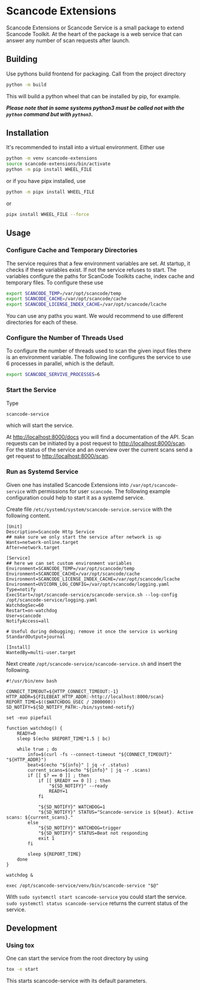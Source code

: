 # Scancode Extensions

Scancode Extensions or Scancode Service is a small package to extend Scancode Toolkit. At the heart of the package is a
web service that can answer any number of scan requests after launch.

## Building

Use pythons build frontend for packaging. Call from the project directory

```bash
python -m build
```
This will build a python wheel that can be installed by pip, for example.

***Please note that in some systems python3 must be called not with the `python` command but with `python3`.***

## Installation

It's recommended to install into a virtual environment. Either use

```bash
python -m venv scancode-extensions
source scancode-extensions/bin/activate
python -m pip install WHEEL_FILE
```

or if you have pipx installed, use

```bash
python -m pipx install WHEEL_FILE 
```
or

```bash
pipx install WHEEL_FILE --force
```

## Usage
### Configure Cache and Temporary Directories
The service requires that a few environment variables are set. At startup, it checks if these variables exist.
If not the service refuses to start. The variables configure the paths for ScanCode Toolkits cache, index cache 
and temporary files.
To configure these use
```bash
export SCANCODE_TEMP=/var/opt/scancode/temp
export SCANCODE_CACHE=/var/opt/scancode/cache
export SCANCODE_LICENSE_INDEX_CACHE=/var/opt/scancode/lcache
```
You can use any paths you want. We would recommend to use different directories for each of these.
### Configure the Number of Threads Used
To configure the number of threads used to scan the given input files there is an environment variable.
The following line configures the service to use 6 processes in parallel, which is the default.
```bash
export SCANCODE_SERVIVE_PROCESSES=6
```
### Start the Service
Type
```bash
scancode-service
```

which will start the service. 

At [http://localhost:8000/docs](http://localhost:8000/docs) you will find a documentation
of the API.
Scan requests can be initiated by a post request to [http://localhost:8000/scan](http://localhost:8000/scan). For the
status
of the service and an overview over the current scans send a get request
to [http://localhost:8000/scan](http://localhost:8000/scan).
### Run as Systemd Service
Given one has installed Scancode Extensions into `/var/opt/scancode-service` with permissions for user `scancode`.
The following example configuration could help to start it as a systemd service.

Create file `/etc/systemd/system/scancode-service.service` with the following content.

```shell
[Unit]
Description=Scancode Http Service
## make sure we only start the service after network is up
Wants=network-online.target
After=network.target

[Service]
## here we can set custom environment variables
Environment=SCANCODE_TEMP=/var/opt/scancode/temp
Environment=SCANCODE_CACHE=/var/opt/scancode/cache
Environment=SCANCODE_LICENSE_INDEX_CACHE=/var/opt/scancode/lcache
Environment=UVICORN_LOG_CONFIG=/var/opt/scancode/logging.yaml
Type=notify
ExecStart=/opt/scancode-service/scancode-service.sh --log-config /opt/scancode-service/logging.yaml
WatchdogSec=60
Restart=on-watchdog
User=scancode
NotifyAccess=all

# Useful during debugging; remove it once the service is working
StandardOutput=journal

[Install]
WantedBy=multi-user.target
```

Next create `/opt/scancode-service/scancode-service.sh` and insert the following.

```shell
#!/usr/bin/env bash

CONNECT_TIMEOUT=${HTTP_CONNECT_TIMEOUT:-1}
HTTP_ADDR=${FILEBEAT_HTTP_ADDR:-http://localhost:8000/scan}
REPORT_TIME=$(($WATCHDOG_USEC / 2000000))
SD_NOTIFY=${SD_NOTIFY_PATH:-/bin/systemd-notify}

set -euo pipefail

function watchdog() {
    READY=0
    sleep $(echo $REPORT_TIME*1.5 | bc)

    while true ; do
        info=$(curl -fs --connect-timeout "${CONNECT_TIMEOUT}" "${HTTP_ADDR}")
        beat=$(echo "${info}" | jq -r .status)
        current_scans=$(echo "${info}" | jq -r .scans)
        if [[ $? == 0 ]] ; then
            if [[ $READY == 0 ]] ; then
                "${SD_NOTIFY}" --ready
                READY=1
            fi

            "${SD_NOTIFY}" WATCHDOG=1
            "${SD_NOTIFY}" STATUS="Scancode-service is ${beat}. Active scans: ${current_scans}."
        else
            "${SD_NOTIFY}" WATCHDOG=trigger
            "${SD_NOTIFY}" STATUS=Beat not responding
            exit 1
        fi

        sleep ${REPORT_TIME}
    done
}

watchdog &

exec /opt/scancode-service/venv/bin/scancode-service "$@"
```

With `sudo systemctl start scancode-service` you could start the service. `sudo systemctl status scancode-service` 
returns the current status of the service.
## Development

### Using tox

One can start the service from the root directory by using

```bash
tox -e start
```

This starts scancode-service with its default parameters.
